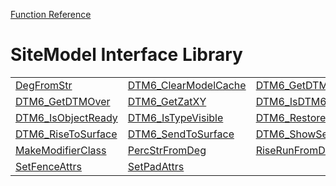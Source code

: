 [Function Reference](../README.md)

# SiteModel Interface Library
| | | |
|---|---|---|
| [DegFromStr](../Functions/DegFromStr.md) | [DTM6_ClearModelCache](../Functions/DTM6_ClearModelCache.md) | [DTM6_GetDTMObject](../Functions/DTM6_GetDTMObject.md) |
| [DTM6_GetDTMOver](../Functions/DTM6_GetDTMOver.md) | [DTM6_GetZatXY](../Functions/DTM6_GetZatXY.md) | [DTM6_IsDTM6Object](../Functions/DTM6_IsDTM6Object.md) |
| [DTM6_IsObjectReady](../Functions/DTM6_IsObjectReady.md) | [DTM6_IsTypeVisible](../Functions/DTM6_IsTypeVisible.md) | [DTM6_RestoreDefaults](../Functions/DTM6_RestoreDefaults.md) |
| [DTM6_RiseToSurface](../Functions/DTM6_RiseToSurface.md) | [DTM6_SendToSurface](../Functions/DTM6_SendToSurface.md) | [DTM6_ShowSendEdgeDlg](../Functions/DTM6_ShowSendEdgeDlg.md) |
| [MakeModifierClass](../Functions/MakeModifierClass.md) | [PercStrFromDeg](../Functions/PercStrFromDeg.md) | [RiseRunFromDeg](../Functions/RiseRunFromDeg.md) |
| [SetFenceAttrs](../Functions/SetFenceAttrs.md) | [SetPadAttrs](../Functions/SetPadAttrs.md) 

